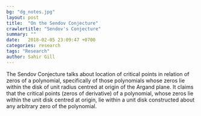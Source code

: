```yaml
---
bg: "dg_notes.jpg"
layout: post
title:  "On the Sendov Conjecture"
crawlertitle: "Sendov's Conjecture"
summary: ""
date:   2018-02-05 23:09:47 +0700
categories: research
tags: "Research"
author: Sahir Gill
---
```


The Sendov Conjecture talks about location of critical points in relation of zeros of a polynomial, specifically of those polynomials whose zeros lie within the disk of unit radius centred at origin of the Argand plane. It claims that the critical points (zeros of derivative) of a polynomial, whose zeros lie within the unit disk centred at origin, lie within a unit disk constructed about any arbitrary zero of the polynomial. 

